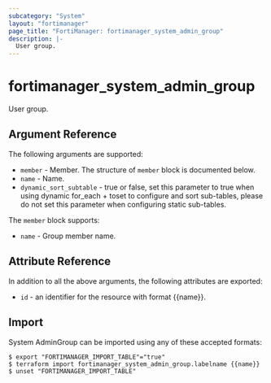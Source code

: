 ```yaml
---
subcategory: "System"
layout: "fortimanager"
page_title: "FortiManager: fortimanager_system_admin_group"
description: |-
  User group.
---
```


# fortimanager_system_admin_group
User group.

## Argument Reference


The following arguments are supported:


* `member` - Member. The structure of `member` block is documented below.
* `name` - Name.
* `dynamic_sort_subtable` - true or false, set this parameter to true when using dynamic for_each + toset to configure and sort sub-tables, please do not set this parameter when configuring static sub-tables.

The `member` block supports:

* `name` - Group member name.


## Attribute Reference

In addition to all the above arguments, the following attributes are exported:
* `id` - an identifier for the resource with format {{name}}.

## Import

System AdminGroup can be imported using any of these accepted formats:
```
$ export "FORTIMANAGER_IMPORT_TABLE"="true"
$ terraform import fortimanager_system_admin_group.labelname {{name}}
$ unset "FORTIMANAGER_IMPORT_TABLE"
```

